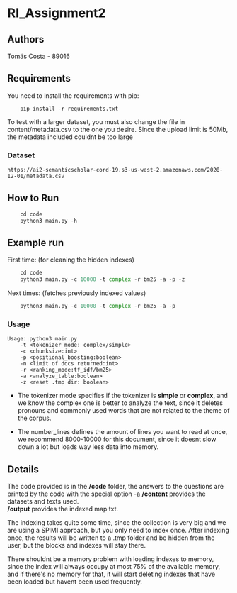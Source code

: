 # RI_Assignment2

## Authors
Tomás Costa - 89016  

## Requirements
You need to install the requirements with pip:
```
    pip install -r requirements.txt
```

To test with a larger dataset, you must also change the file in content/metadata.csv to the one you desire. 
Since the upload limit is 50Mb, the metadata included couldnt be too large

### Dataset
	https://ai2-semanticscholar-cord-19.s3-us-west-2.amazonaws.com/2020-12-01/metadata.csv

## How to Run
```python
    cd code
    python3 main.py -h
```

## Example run
First time: (for cleaning the hidden indexes)  
```python
    cd code
    python3 main.py -c 10000 -t complex -r bm25 -a -p -z
```

Next times: (fetches previously indexed values) 
```python
    python3 main.py -c 10000 -t complex -r bm25 -a -p
```
### Usage 
```
Usage: python3 main.py 
	-t <tokenizer_mode: complex/simple> 
	-c <chunksize:int>
	-p <positional_boosting:boolean>
	-n <limit of docs returned:int> 
	-r <ranking_mode:tf_idf/bm25> 
	-a <analyze_table:boolean>
	-z <reset .tmp dir: boolean>
```
 * The tokenizer mode specifies if the tokenizer is **simple** or **complex**, and we know the complex one is better to analyze the text, since it deletes pronouns and commonly used words that are not related to the theme of the corpus.  

 * The number_lines defines the amount of lines you want to read at once, we recommend 8000-10000 for this document, since it doesnt slow down a lot but loads way less data into memory.

## Details
The code provided is in the **/code** folder, the answers to the questions are printed by the code with the special option -a
**/content** provides the datasets and texts used.  
**/output** provides the indexed map txt.  

The indexing takes quite some time, since the collection is very big and we are using a SPIMI approach, but you only need to index once. After indexing once, the results will be written to a .tmp folder and be hidden from the user, but the blocks and indexes will stay there.

There shouldnt be a memory problem with loading indexes to memory, since the index will always occupy at most 75% of the available memory, and if there's no memory for that, it will start deleting indexes that have been loaded but havent been used frequently.

